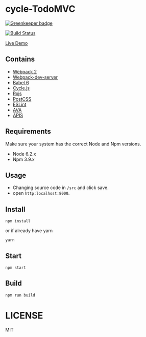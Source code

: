 # cycle-TodoMVC

[![Greenkeeper badge](https://badges.greenkeeper.io/addhome2001/cycle-todomvc.svg)](https://greenkeeper.io/)

[![Build Status](https://travis-ci.org/addhome2001/cycle-todomvc.svg?branch=master)](https://travis-ci.org/addhome2001/cycle-todomvc)

[Live Demo](https://addhome2001.github.io/cycle-todomvc/)

## Contains

- [Webpack 2](https://webpack.js.org/)
- [Webpack-dev-server](https://webpack.github.io/docs/webpack-dev-server.html)
- [Babel 6](https://babeljs.io/)
- [Cycle.js](https://cycle.js.org/)
- [Rxjs](http://reactivex.io/rxjs/)
- [PostCSS](http://postcss.org/)
- [ESLint](http://eslint.org/)
- [AVA](https://github.com/avajs/ava)
- [APIS](https://github.com/addhome2001/webtask-crud)

## Requirements
Make sure your system has the correct Node and Npm versions.

- Node 6.2.x
- Npm 3.9.x

## Usage
- Changing source code in `/src` and click save.
- open `http:localhost:8000`.

## Install
```
npm install
```
or if already have yarn
```
yarn
```

## Start
```
npm start
```

## Build
```
npm run build
```

LICENSE
=======

MIT
